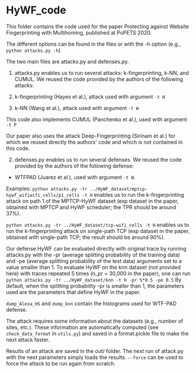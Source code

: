 # HyWF_code

This folder contains the code used for the paper Protecting against Website Fingerprinting with Multihoming, published at PoPETS 2020.

The different options can be found in the files or with the -h option (e.g., `python attacks.py -h`)

The two main files are attacks.py and defenses.py.

1. attacks.py enables us to run several attacks: k-fingerprinting, k-NN, and CUMUL.
   We reused the code provided by the authors of the following attacks:

  1. k-fingerprinting (Hayes et al.), attack used with argument `-t H`
  2. k-NN (Wang et al.), attack used with argument `-t W`

   This code also implements CUMUL (Panchenko et al.), used with argument `-t P`

Our paper also uses the attack Deep-Fingerprinting (Sirinam et al.) for which we reused directly the authors' code and which is not contained in this code.

2. defenses.py enables us to run several defenses. We reused the code provided by the authors of the following defense:
  * WTFPAD (Juarez et al.), used with argument `-t W`.

Examples:
`python attacks.py -tr ../HyWF_dataset/mptcp-hywf_wifiwifi_cells/p1_cells -t H`
enables us to run the k-fingerprinting attack on path 1 of the MPTCP-HyWF dataset (exp dataset in the paper, obtained
with MPTCP and HyWF scheduler; the TPR should be around 37%).

`python attacks.py -tr ../HyWF_dataset/tcp-wifi_cells -t H`
enables us to run the k-fingerprinting attack on single-path TCP (exp dataset in the paper, obtained with single-path TCP;
the result should be around 90%).

Our defense HyWF can be evaluated directly with original trace by running attacks.py with the -pr (average splitting
probability of the training data) and -pe (average splitting probability of the test data) arguments set to a value
smaller than 1.
To evaluate HyWF on the knn dataset (not provided here) with traces repeated 5 times (n_pr = 30,000 in the paper), one can run
`python attacks.py -tr ../HyWF_dataset/knn -t H -pr 5*0.5 -pe 0.5`
By default, when the splitting probability -pr is smaller than 1, the parameters used are the parameters that define HyWF in the paper.

`dump_Alexa_HS` and `dump_knn` contain the histograms used for WTF-PAD defense.

The attack requires some information about the datasets (e.g., number of sites, etc.). These information are automatically computed (see `check_data_format` in `utils.py`) and saved in a format.pickle file to make the next attack faster.

Results of an attack are saved in the out/ folder. The next run of attack.py with the next parameters simply loads the results. `--force` can be used to force the attack to be run again from scratch.


